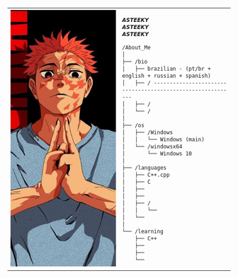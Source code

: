 <table>
  <tr>
    <td style="width: 50%;">
       <img src="https://github.com/asteeky/asteeky/blob/main/image.jpg" alt="Asuka" style="width: 200%; border: none;"/>
    </td>
    <td style="width: 50%; vertical-align: top;">
      <p style="font-family: monospace; font-size: 16px;">
       
    𝘼𝙎𝙏𝙀𝙀𝙆𝙔 
    𝘼𝙎𝙏𝙀𝙀𝙆𝙔
    𝘼𝙎𝙏𝙀𝙀𝙆𝙔

</p>

    /About_Me
    │
    ├── /bio
    │   ├── brazilian - (pt/br + english + russian + spanish)
    │   ├── / -----------------------------------------------------------
    │   ├── /
    │   └── /
    │
    ├── /os
    │   ├── /Windows
    │   │   └── Windows (main)
    │   └── /windowsx64
    │       └── Windows 10
    │
    ├── /languages
    │   ├── C++.cpp
    │   ├── C
    │   ├── 
    │   ├── 
    │   ├── /
    │   │   └── 
    │   └── 
    │
    └── /learning
        ├── C++
        ├── 
        ├── 
        └── 
        
  </tr>
</table>
